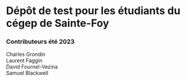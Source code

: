 # Dépôt de test pour les étudiants du cégep de Sainte-Foy

### Contributeurs été 2023
Charles Grondin    
Laurent Faggin  
David Fournel-Vezina  
Samuel Blackwell

